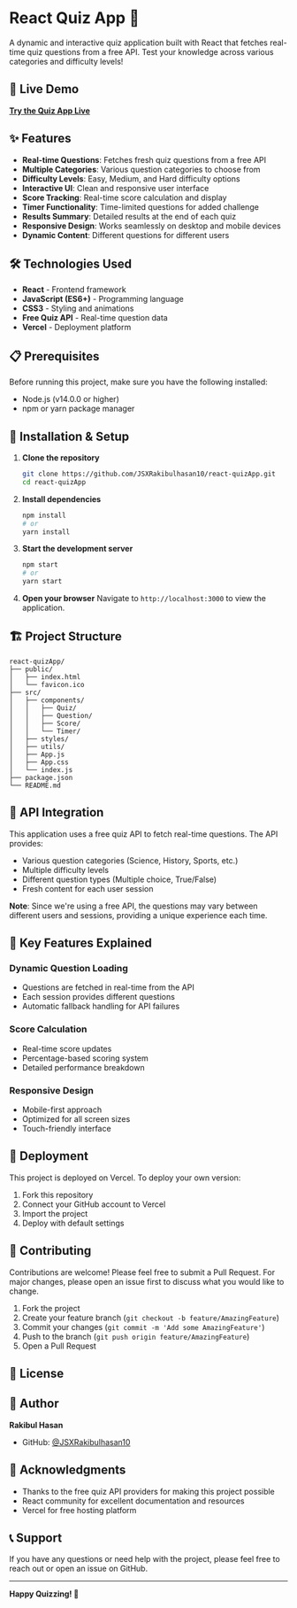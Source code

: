 # React Quiz App 🧠

A dynamic and interactive quiz application built with React that fetches real-time quiz questions from a free API. Test your knowledge across various categories and difficulty levels!

## 🚀 Live Demo

**[Try the Quiz App Live](https://react-quiz-app-three-iota.vercel.app/)**

## ✨ Features

- **Real-time Questions**: Fetches fresh quiz questions from a free API
- **Multiple Categories**: Various question categories to choose from
- **Difficulty Levels**: Easy, Medium, and Hard difficulty options
- **Interactive UI**: Clean and responsive user interface
- **Score Tracking**: Real-time score calculation and display
- **Timer Functionality**: Time-limited questions for added challenge
- **Results Summary**: Detailed results at the end of each quiz
- **Responsive Design**: Works seamlessly on desktop and mobile devices
- **Dynamic Content**: Different questions for different users

## 🛠️ Technologies Used

- **React** - Frontend framework
- **JavaScript (ES6+)** - Programming language
- **CSS3** - Styling and animations
- **Free Quiz API** - Real-time question data
- **Vercel** - Deployment platform

## 📋 Prerequisites

Before running this project, make sure you have the following installed:

- Node.js (v14.0.0 or higher)
- npm or yarn package manager

## 🔧 Installation & Setup

1. **Clone the repository**
   ```bash
   git clone https://github.com/JSXRakibulhasan10/react-quizApp.git
   cd react-quizApp
   ```

2. **Install dependencies**
   ```bash
   npm install
   # or
   yarn install
   ```

3. **Start the development server**
   ```bash
   npm start
   # or
   yarn start
   ```

4. **Open your browser**
   Navigate to `http://localhost:3000` to view the application.

## 🏗️ Project Structure

```
react-quizApp/
├── public/
│   ├── index.html
│   └── favicon.ico
├── src/
│   ├── components/
│   │   ├── Quiz/
│   │   ├── Question/
│   │   ├── Score/
│   │   └── Timer/
│   ├── styles/
│   ├── utils/
│   ├── App.js
│   ├── App.css
│   └── index.js
├── package.json
└── README.md
```

## 🔌 API Integration

This application uses a free quiz API to fetch real-time questions. The API provides:

- Various question categories (Science, History, Sports, etc.)
- Multiple difficulty levels
- Different question types (Multiple choice, True/False)
- Fresh content for each user session

**Note**: Since we're using a free API, the questions may vary between different users and sessions, providing a unique experience each time.



## 🌟 Key Features Explained

### Dynamic Question Loading
- Questions are fetched in real-time from the API
- Each session provides different questions
- Automatic fallback handling for API failures

### Score Calculation
- Real-time score updates
- Percentage-based scoring system
- Detailed performance breakdown

### Responsive Design
- Mobile-first approach
- Optimized for all screen sizes
- Touch-friendly interface

## 🚀 Deployment

This project is deployed on Vercel. To deploy your own version:

1. Fork this repository
2. Connect your GitHub account to Vercel
3. Import the project
4. Deploy with default settings

## 🤝 Contributing

Contributions are welcome! Please feel free to submit a Pull Request. For major changes, please open an issue first to discuss what you would like to change.

1. Fork the project
2. Create your feature branch (`git checkout -b feature/AmazingFeature`)
3. Commit your changes (`git commit -m 'Add some AmazingFeature'`)
4. Push to the branch (`git push origin feature/AmazingFeature`)
5. Open a Pull Request

## 📝 License



## 👤 Author

**Rakibul Hasan**
- GitHub: [@JSXRakibulhasan10](https://github.com/JSXRakibulhasan10)

## 🙏 Acknowledgments

- Thanks to the free quiz API providers for making this project possible
- React community for excellent documentation and resources
- Vercel for free hosting platform

## 📞 Support

If you have any questions or need help with the project, please feel free to reach out or open an issue on GitHub.

---

**Happy Quizzing! 🎯**
